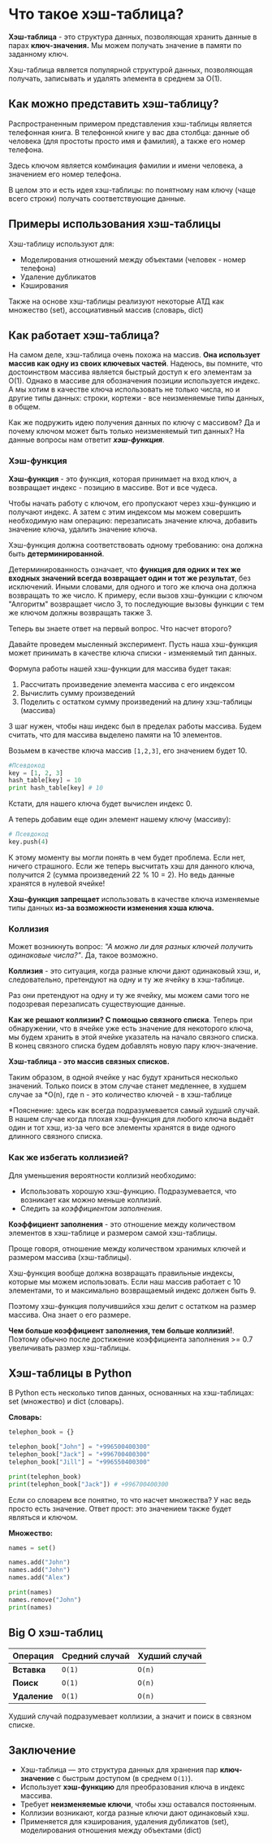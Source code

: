 # Что такое хэш-таблица?

**Хэш-таблица** - это структура данных, позволяющая хранить данные в парах **ключ-значения.** Мы можем получать значение в памяти по заданному ключ.

Хэш-таблица является популярной структурой данных, позволяющая получать, записывать и удалять элемента в среднем за O(1).

## Как можно представить хэш-таблицу?
Распространенным примером представления хэш-таблицы является телефонная книга. В телефонной книге у вас два столбца: данные об человека (для простоты просто имя и фамилия), а также его номер телефона.

Здесь ключом является комбинация фамилии и имени человека, а значением его номер телефона.

В целом это и есть идея хэш-таблицы: по понятному нам ключу (чаще всего строки) получать соответствующие данные.

## Примеры использования хэш-таблицы
Хэш-таблицу используют для:
- Моделирования отношений между объектами (человек - номер телефона)
- Удаление дубликатов
- Кэширования

Также на основе хэш-таблицы реализуют некоторые АТД как множество (set), ассоциативный массив (словарь, dict)

## Как работает хэш-таблица?
На самом деле, хэш-таблица очень похожа на массив. **Она использует массив как одну из своих ключевых частей**.
Надеюсь, вы помните, что достоинством массива является быстрый доступ к его элементам за O(1). Однако в массиве для обозначения позиции используется индекс. А мы хотим в качестве ключа использовать не только числа, но и другие типы данных: строки, кортежи - все неизменяемые типы данных, в общем. 

Как же подружить идею получения данных по ключу с массивом? Да и почему ключом может быть только неизменяемый тип данных? На данные вопросы нам ответит ***хэш-функция***. 

### Хэш-функция

**Хэш-функция** - это функция, которая принимает на вход ключ, а возвращает индекс - позицию в массиве. Вот и все чудеса.

Чтобы начать работу с ключом, его пропускают через хэш-функцию и получают индекс. А затем с этим индексом мы можем совершить необходимую нам операцию: перезаписать значение ключа, добавить значение ключа, удалить значение ключа.

Хэш-функция должна соответствовать одному требованию: она должна быть **детерминированной**.

Детерминированность означает, что **функция для одних и тех же входных значений всегда возвращает  один и тот же результат**, без исключений.
Иными словами, для одного и того же ключа она должна возвращать то же число.
К примеру, если вызов хэш-функции с ключом "Алгоритм" возвращает число 3, то последующие вызовы функции с тем же ключом должны возвращать также 3.

Теперь вы знаете ответ на первый вопрос. Что насчет второго?

Давайте проведем мысленный эксперимент. Пусть наша хэш-функция может принимать в качестве ключа списки - изменяемый тип данных.

Формула работы нашей хэш-функции для массива будет такая:
1. Рассчитать произведение элемента массива с его индексом
2. Вычислить сумму произведений
3. Поделить с остатком сумму произведений на длину хэш-таблицы (массива)

3 шаг нужен, чтобы наш индекс был в пределах работы массива. Будем считать, что для массива выделено памяти на 10 элементов.

Возьмем в качестве ключа массив `[1,2,3]`, его значением будет 10.
```python
#Псевдокод
key = [1, 2, 3]
hash_table[key] = 10
print hash_table[key] # 10
```

Кстати, для нашего ключа будет вычислен индекс 0.

А теперь добавим еще один элемент нашему ключу (массиву):
```python
# Псевдокод
key.push(4)
```

К этому моменту вы могли понять в чем будет проблема. Если нет, ничего страшного.
Если же теперь высчитать хэш для данного ключа, получится 2 (сумма произведений 22 % 10 = 2). Но ведь данные хранятся в нулевой ячейке!

**Хэш-функция запрещает** использовать в качестве ключа изменяемые типы данных **из-за возможности изменения хэша ключа.**

### Коллизия
Может возникнуть вопрос: *"А можно ли для разных ключей получить одинаковые числа?"*. Да, такое возможно.

**Коллизия** - это ситуация, когда разные ключи дают одинаковый хэш, и, следовательно, претендуют на одну и ту же ячейку в хэш-таблице.

Раз они претендуют на одну и ту же ячейку, мы можем сами того не подозревая перезаписать существующие данные.

**Как же решают коллизии? С помощью связного списка**. Теперь при обнаружении, что в ячейке уже есть значение для некоторого ключа, мы будем хранить в этой ячейке указатель на начало связного списка. В конец связного списка будем добавлять новую пару ключ-значение. 

**Хэш-таблица - это массив связных списков.**

Таким образом, в одной ячейке у нас будут храниться несколько значений. Только поиск в этом случае станет медленнее, в худшем случае за \*O(n), где n - это количество ключей - в хэш-таблице


\*Пояснение: здесь как всегда подразумевается самый худший случай. В нашем случае когда плохая хэш-функция для любого ключа выдаёт один и тот хэш, из-за чего все элементы хранятся в виде одного длинного связного списка.

### Как же избегать коллизией?
Для уменьшения вероятности коллизий необходимо:
- Использовать хорошую хэш-функцию. Подразумевается, что возникает как можно меньше коллизий.
- Следить за *коэффициентом заполнения*.

**Коэффициент заполнения** - это отношение между количеством элементов в хэш-таблице и размером самой хэш-таблицы.

Проще говоря, отношение между количеством хранимых ключей и размером массива (хэш-таблицы).

Хэш-функция вообще должна возвращать правильные индексы, которые мы можем использовать. Если наш массив работает с 10 элементами, то и максимально возвращаемый индекс должен быть 9.

Поэтому хэш-функция получившийся хэш делит с остатком на размер массива. Она знает о его размере.

**Чем больше коэффициент заполнения, тем больше коллизий!**. Поэтому обычно после достижение коэффициента заполнения >= 0.7 увеличивать размер хэш-таблицы.

## Хэш-таблицы в Python
В Python есть несколько типов данных, основанных на хэш-таблицах: set (множество) и dict (словарь).

**Словарь:**
```python
telephon_book = {}

telephon_book["John"] = "+996500400300"
telephon_book["Jack"] = "+996700400300"
telephon_book["Jill"] = "+996550400300"

print(telephon_book)
print(telephon_book["Jack"]) # +996700400300
```

Если со словарем все понятно, то что насчет множества? У нас ведь просто есть значение. Ответ прост: это значением также будет являться и ключом.

**Множество:**
```python
names = set()

names.add("John")
names.add("John")
names.add("Alex")

print(names)
names.remove("John")
print(names)
```

## Big O хэш-таблиц

| Операция       | Средний случай | Худший случай |  
|----------------|----------------|---------------|  
| **Вставка**    | `O(1)`         | `O(n)`        |  
| **Поиск**      | `O(1)`         | `O(n)`        |  
| **Удаление**   | `O(1)`         | `O(n)`        |  

Худший случай подразумевает коллизии, а значит и поиск в связном списке.

## Заключение
- Хэш-таблица — это структура данных для хранения пар **ключ-значение** с быстрым доступом (в среднем `O(1)`).
- Использует **хэш-функцию** для преобразования ключа в индекс массива.  
- Требует **неизменяемые ключи**, чтобы хэш оставался постоянным.
-  Коллизии возникают, когда разные ключи дают одинаковый хэш.  
- Применяется для кэширования, удаления дубликатов (set), моделирования отношения между объектами (dict)














